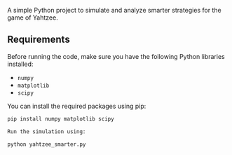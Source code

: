A simple Python project to simulate and analyze smarter strategies for the game of Yahtzee.

## Requirements

Before running the code, make sure you have the following Python libraries installed:

- `numpy`
- `matplotlib`
- `scipy`

You can install the required packages using pip:

```bash
pip install numpy matplotlib scipy

Run the simulation using:

python yahtzee_smarter.py
